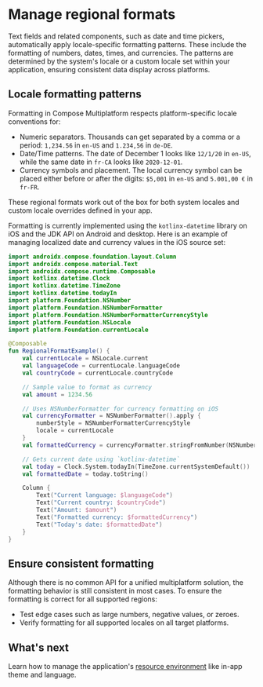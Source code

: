 # Manage regional formats

Text fields and related components, such as date and time pickers, automatically apply locale-specific formatting patterns.
These include the formatting of numbers, dates, times, and currencies. 
The patterns are determined by the system's locale or a custom locale set within your application, 
ensuring consistent data display across platforms.

## Locale formatting patterns

Formatting in Compose Multiplatform respects platform-specific locale conventions for:

 * Numeric separators. Thousands can get separated by a comma or a period: `1,234.56` in `en-US` and `1.234,56` in `de-DE`.
 * Date/Time patterns. The date of December 1 looks like `12/1/20` in `en-US`, 
   while the same date in `fr-CA` looks like `2020-12-01`.
 * Currency symbols and placement. The local currency symbol can be placed either before or after the digits: 
   `$5,001` in `en-US` and `5.001,00 €` in `fr-FR`.

These regional formats work out of the box for both system locales and custom locale overrides defined in your app.

Formatting is currently implemented using the `kotlinx-datetime` library on iOS and the JDK API on Android and desktop.
Here is an example of managing localized date and currency values in the iOS source set:

```kotlin
import androidx.compose.foundation.layout.Column
import androidx.compose.material.Text
import androidx.compose.runtime.Composable
import kotlinx.datetime.Clock
import kotlinx.datetime.TimeZone
import kotlinx.datetime.todayIn
import platform.Foundation.NSNumber
import platform.Foundation.NSNumberFormatter
import platform.Foundation.NSNumberFormatterCurrencyStyle
import platform.Foundation.NSLocale
import platform.Foundation.currentLocale

@Composable
fun RegionalFormatExample() {
    val currentLocale = NSLocale.current
    val languageCode = currentLocale.languageCode 
    val countryCode = currentLocale.countryCode 

    // Sample value to format as currency
    val amount = 1234.56

    // Uses NSNumberFormatter for currency formatting on iOS
    val currencyFormatter = NSNumberFormatter().apply { 
        numberStyle = NSNumberFormatterCurrencyStyle
        locale = currentLocale
    }
    val formattedCurrency = currencyFormatter.stringFromNumber(NSNumber(amount)) 

    // Gets current date using `kotlinx-datetime`
    val today = Clock.System.todayIn(TimeZone.currentSystemDefault())
    val formattedDate = today.toString()

    Column {
        Text("Current language: $languageCode")
        Text("Current country: $countryCode")
        Text("Amount: $amount")
        Text("Formatted currency: $formattedCurrency")
        Text("Today's date: $formattedDate")
    }
}
```

## Ensure consistent formatting

Although there is no common API for a unified multiplatform solution, the formatting behavior is still consistent in most cases.
To ensure the formatting is correct for all supported regions:

* Test edge cases such as large numbers, negative values, or zeroes.
* Verify formatting for all supported locales on all target platforms.

## What's next

Learn how to manage the application's [resource environment](compose-resource-environment.md) like in-app theme and language.